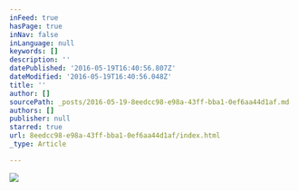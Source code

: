 ```yaml
---
inFeed: true
hasPage: true
inNav: false
inLanguage: null
keywords: []
description: ''
datePublished: '2016-05-19T16:40:56.807Z'
dateModified: '2016-05-19T16:40:56.048Z'
title: ''
author: []
sourcePath: _posts/2016-05-19-8eedcc98-e98a-43ff-bba1-0ef6aa44d1af.md
authors: []
publisher: null
starred: true
url: 8eedcc98-e98a-43ff-bba1-0ef6aa44d1af/index.html
_type: Article

---
```

![](https://the-grid-user-content.s3-us-west-2.amazonaws.com/033b566b-bdad-4aea-8350-99886ad22df8.jpg)